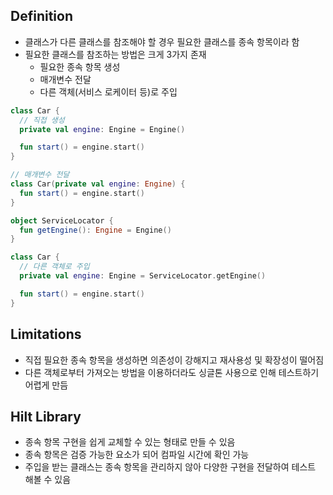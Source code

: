 ## Definition
- 클래스가 다른 클래스를 참조해야 할 경우 필요한 클래스를 종속 항목이라 함
- 필요한 클래스를 참조하는 방법은 크게 3가지 존재
  - 필요한 종속 항목 생성
  - 매개변수 전달
  - 다른 객체(서비스 로케이터 등)로 주입
```kt
class Car {
  // 직접 생성
  private val engine: Engine = Engine()

  fun start() = engine.start()
}
```
```kt
// 매개변수 전달
class Car(private val engine: Engine) {
  fun start() = engine.start()
}
```
```kt
object ServiceLocator {
  fun getEngine(): Engine = Engine()
}

class Car {
  // 다른 객체로 주입
  private val engine: Engine = ServiceLocator.getEngine()

  fun start() = engine.start()
}
```

## Limitations
- 직접 필요한 종속 항목을 생성하면 의존성이 강해지고 재사용성 및 확장성이 떨어짐
- 다른 객체로부터 가져오는 방법을 이용하더라도 싱글톤 사용으로 인해 테스트하기 어렵게 만듬

## Hilt Library
- 종속 항목 구현을 쉽게 교체할 수 있는 형태로 만들 수 있음
- 종속 항목은 검증 가능한 요소가 되어 컴파일 시간에 확인 가능
- 주입을 받는 클래스는 종속 항목을 관리하지 않아 다양한 구현을 전달하여 테스트 해볼 수 있음
